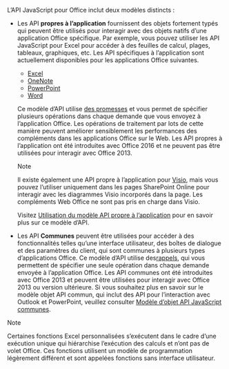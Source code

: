 L’API JavaScript pour Office inclut deux modèles distincts :

- Les API **propres à l’application** fournissent des objets fortement typés qui peuvent être utilisés pour interagir avec des objets natifs d’une application Office spécifique. Par exemple, vous pouvez utiliser les API JavaScript pour Excel pour accéder à des feuilles de calcul, plages, tableaux, graphiques, etc. Les API spécifiques à l’application sont actuellement disponibles pour les applications Office suivantes.

    - [Excel](../reference/overview/excel-add-ins-reference-overview.md)
    - [OneNote](../reference/overview/onenote-add-ins-javascript-reference.md)
    - [PowerPoint](../reference/overview/powerpoint-add-ins-reference-overview.md)
    - [Word](../reference/overview/word-add-ins-reference-overview.md)

    Ce modèle d’API utilise [des promesses](https://developer.mozilla.org/docs/Web/JavaScript/Reference/Global_Objects/Promise) et vous permet de spécifier plusieurs opérations dans chaque demande que vous envoyez à l’application Office. Les opérations de traitement par lots de cette manière peuvent améliorer sensiblement les performances des compléments dans les applications Office sur le Web. Les API propres à l’application ont été introduites avec Office 2016 et ne peuvent pas être utilisées pour interagir avec Office 2013.

    > [!NOTE]
    > Il existe également une API propre à l’application pour [Visio](../reference/overview/visio-javascript-reference-overview.md), mais vous pouvez l’utiliser uniquement dans les pages SharePoint Online pour interagir avec les diagrammes Visio incorporés dans la page. Les compléments Web Office ne sont pas pris en charge dans Visio.

    Visitez [Utilisation du modèle API propre à l’application](../develop/application-specific-api-model.md) pour en savoir plus sur ce modèle d’API.

- Les API **Communes** peuvent être utilisées pour accéder à des fonctionnalités telles qu’une interface utilisateur, des boîtes de dialogue et des paramètres du client, qui sont communes à plusieurs types d’applications Office. Ce modèle d’API utilise des[rappels](https://developer.mozilla.org/docs/Glossary/Callback_function), qui vous permettent de spécifier une seule opération dans chaque demande envoyée à l’application Office. Les API communes ont été introduites avec Office 2013 et peuvent être utilisées pour interagir avec Office 2013 ou version ultérieure. Si vous souhaitez plus en savoir sur le modèle objet API commun, qui inclut des API pour l’interaction avec Outlook et PowerPoint, veuillez consulter [Modèle d’objet API JavaScript communes](../develop/office-javascript-api-object-model.md).

> [!NOTE]
> Certaines fonctions Excel personnalisées s’exécutent dans le cadre d’une exécution unique qui hiérarchise l’exécution des calculs et n’ont pas de volet Office. Ces fonctions utilisent un modèle de programmation légèrement différent et sont appelées fonctions sans interface utilisateur.

